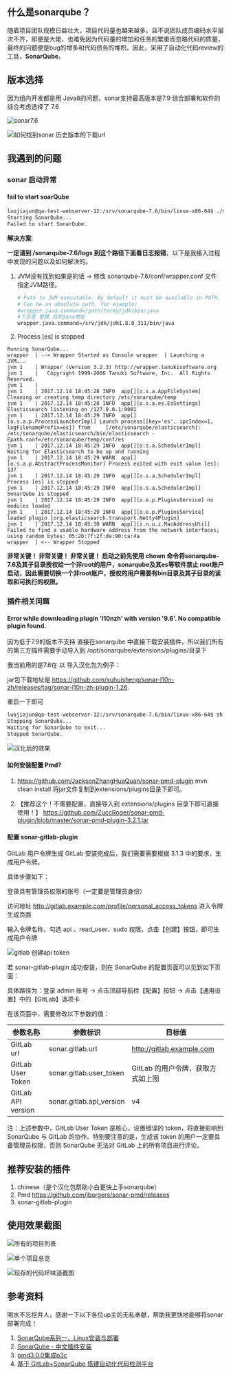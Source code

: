 ## 什么是sonarqube？

​	随着项目团队规模日益壮大，项目代码量也越来越多。且不说团队成员编码水平层次不齐，即便是大佬，也难免因为代码量的增加和任务的繁重而忽略代码的质量，最终的问题便是bug的增多和代码债务的堆积。因此，采用了自动化代码review的工具，**SonarQube**。

## 版本选择

因为组内开发都是用 Java8的问题，sonar支持最高版本是7.9 综合部署和软件的综合考虑选择了 7.6

![sonar7.6](https://tva1.sinaimg.cn/large/008vxvgGly1h73gr73t89j31gm05kab2.jpg)

![如何找到sonar 历史版本的下载url](https://tva1.sinaimg.cn/large/008vxvgGly1h73grjtxubj31dg0u0gq6.jpg)

## 我遇到的问题

### sonar 启动异常

#### fail to start soarQube

```sh
luojiajun@qa-test-webserver-12:/srv/sonarqube-7.6/bin/linux-x86-64$ ./sonar.sh start
Starting SonarQube...
Failed to start SonarQube.
```

**解决方案**:

**一定请到 /sonarqube-7.6/logs 到这个路径下面看日志报错**，以下是我接入过程中发现的问题以及如何解决的。

1. JVM没有找到如果是的话 -> 修改 sonarqube-7.6/conf/wrapper.conf 文件 指定JVM路径。

   ```sh
   # Path to JVM executable. By default it must be available in PATH.
   # Can be an absolute path, for example:
   #wrapper.java.command=/path/to/my/jdk/bin/java
   #下方是 替换 后的java地址
   wrapper.java.command=/srv/jdk/jdk1.8.0_311/bin/java 
   ```

2. Process [es] is stopped

```
Running SonarQube...
wrapper  | --> Wrapper Started as Console wrapper  | Launching a JVM...
jvm 1    | Wrapper (Version 3.2.3) http://wrapper.tanukisoftware.org
jvm 1    |   Copyright 1999-2006 Tanuki Software, Inc.  All Rights Reserved.
jvm 1    |
jvm 1    | 2017.12.14 18:45:28 INFO  app[][o.s.a.AppFileSystem] Cleaning or creating temp directory /etc/sonarqube/temp
jvm 1    | 2017.12.14 18:45:28 INFO  app[][o.s.a.es.EsSettings] Elasticsearch listening on /127.0.0.1:9001
jvm 1    | 2017.12.14 18:45:29 INFO  app[][o.s.a.p.ProcessLauncherImpl] Launch process[[key='es', ipcIndex=1, logFilenamePrefix=es]] from     [/etc/sonarqube/elasticsearch]: /etc/sonarqube/elasticsearch/bin/elasticsearch -Epath.conf=/etc/sonarqube/temp/conf/es
jvm 1    | 2017.12.14 18:45:29 INFO  app[][o.s.a.SchedulerImpl] Waiting for Elasticsearch to be up and running
jvm 1    | 2017.12.14 18:45:29 WARN  app[][o.s.a.p.AbstractProcessMonitor] Process exited with exit value [es]: 137
jvm 1    | 2017.12.14 18:45:29 INFO  app[][o.s.a.SchedulerImpl] Process [es] is stopped
jvm 1    | 2017.12.14 18:45:29 INFO  app[][o.s.a.SchedulerImpl] SonarQube is stopped
jvm 1    | 2017.12.14 18:45:29 INFO  app[][o.e.p.PluginsService] no modules loaded
jvm 1    | 2017.12.14 18:45:29 INFO  app[][o.e.p.PluginsService] loaded plugin [org.elasticsearch.transport.Netty4Plugin]
jvm 1    | 2017.12.14 18:45:30 WARN  app[][i.n.u.i.MacAddressUtil] Failed to find a usable hardware address from the network interfaces; using random bytes: 05:2b:7f:2f:de:90:ca:4a
wrapper  | <-- Wrapper Stopped
```

**非常关键！ 非常关键！ 非常关键！**
**启动之前先使用 chown 命令将sonarqube-7.6及其子目录授权给一个非root的用户，sonarqube及其es等软件禁止 root账户启动，因此需要切换一个非root账户，授权的用户需要有bin目录及其子目录的读取和可执行的权限。**

### 插件相关问题

#### Error while downloading plugin 'l10nzh' with version '9.6'. No compatible plugin found.

因为低于7.9的版本不支持 直接在sonarqube 中直接下载安装插件，所以我们所有的第三方插件需要手动导入到 /opt/sonarqube/extensions/plugins/目录下

我当前用的是7.6在 以 导入汉化包为例子：

jar包下载地址是 https://github.com/xuhuisheng/sonar-l10n-zh/releases/tag/sonar-l10n-zh-plugin-1.26.

重启一下即可

```sh
luojiajun@qa-test-webserver-12:/srv/sonarqube-7.6/bin/linux-x86-64$ sh sonar.sh restat
Stopping SonarQube...
Waiting for SonarQube to exit...
Stopped SonarQube.
```

![汉化后的效果](https://tva1.sinaimg.cn/large/008vxvgGly1h73sehxjvpj316q0u077p.jpg)

#### 如何安装配置 Pmd?

1. https://github.com/JacksonZhangHuaQuan/sonar-pmd-plugin mvn clean install 将jar文件复制到extensions/plugins目录下即可。

2. 【推荐这个！不需要配置，直接导入到 extensions/plugins 目录下即可直接使用！】 https://github.com/ZuccRoger/sonar-pmd-plugin/blob/master/sonar-pmd-plugin-3.2.1.jar

#### 配置 sonar-gitlab-plugin

GitLab 用户令牌生成
GitLab 安装完成后，我们需要需要根据 3.1.3 中的要求，生成用户令牌。

具体步骤如下：

登录具有管理员权限的账号（一定要是管理员身份）

访问地址 http://gitlab.example.com/profile/personal_access_tokens 进入令牌生成页面

输入令牌名称，勾选 api 、read_user、sudo 权限，点击【创建】按钮，即可生成用户令牌


![gitlab 创建api token](https://tva1.sinaimg.cn/large/008vxvgGly1h74sguo0ffj31p20u00wd.jpg)

若 sonar-gitlab-plugin 成功安装，则在 SonarQube 的配置页面可以见到如下页面：

具体路径为：登录 admin 账号 -> 点击顶部导航栏【配置】按钮 -> 点击【通用设置】中的【GitLab】选项卡

在该页面中，需要修改以下参数的值：

| 参数名称           | 参数标识                 | 目标值                            |
| ------------------ | ------------------------ | --------------------------------- |
| GitLab url         | sonar.gitlab.url         | http://gitlab.example.com         |
| GitLab User Token  | sonar.gitlab.user_token  | GitLab 的用户令牌，获取方式如上图 |
| GitLab API version | sonar.gitlab.api_version | v4                                |

注：上述参数中，GitLab User Token 是核心，设置错误的 token，将直接影响到 SonarQube 与 GitLab 的协作。特别要注意的是，生成该 token 的用户一定要具备管理员权限，否则 SonarQube 无法对 GitLab 上的所有项目进行评论。

## 推荐安装的插件

1. chinese（是个汉化包帮助小白更快上手sonarqube）
2. Pmd https://github.com/jborgers/sonar-pmd/releases
3. sonar-gitlab-plugin

## 使用效果截图

![所有的项目列表](https://tva1.sinaimg.cn/large/008vxvgGly1h74tk3nqwpj319j0u0dib.jpg)

![单个项目总览](https://tva1.sinaimg.cn/large/008vxvgGly1h74tkijjhnj31be0u0jup.jpg)

![现存的代码坏味道截图](https://tva1.sinaimg.cn/large/008vxvgGly1h74tkx0em6j31ch0u0wi9.jpg)

## 参考资料

喝水不忘挖井人，感谢一下以下各位up主的无私奉献，帮助我更快地能够将sonar部署完成！

1. [SonarQube系列一、Linux安装与部署](https://www.cnblogs.com/7tiny/p/11269774.html)
2. [SonarQube - 中文插件安装](https://blog.csdn.net/gw5205566/article/details/103387117)
3. [pmd3.0.0集成p3c](https://blog.csdn.net/Zhang_Jackson/article/details/87969174)
4. [基于 GitLab+SonarQube 搭建自动化代码检测平台](https://blog.csdn.net/magicpenta/article/details/106880267)